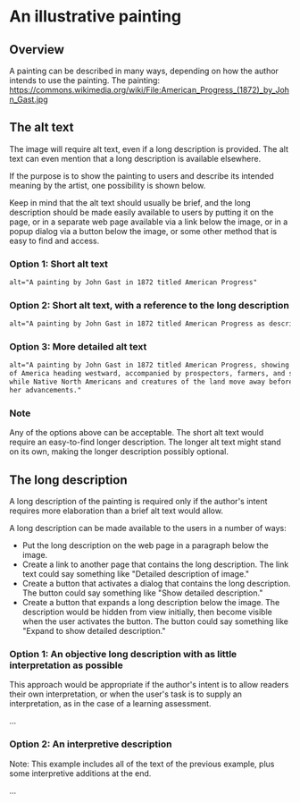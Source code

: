 # An illustrative painting

## Overview

A painting can be described in many ways, depending on how the author intends to use the painting. 
The painting: https://commons.wikimedia.org/wiki/File:American_Progress_(1872)_by_John_Gast.jpg

## The alt text

The image will require alt text, even if a long description is provided. The alt text can even mention that a long description is available elsewhere.

If the purpose is to show the painting to users and describe its intended meaning by the artist, one possibility is shown below.

Keep in mind that the alt text should usually be brief, and the long description should be made easily available to users by putting it on the page, or in a separate web page available via a link below the image, or in a popup dialog via a button below the image, or some other method that is easy to find and access.

### Option 1: Short alt text

```html
alt="A painting by John Gast in 1872 titled American Progress"
```

### Option 2: Short alt text, with a reference to the long description

```html
alt="A painting by John Gast in 1872 titled American Progress as described below"
```
### Option 3: More detailed alt text

```html
alt="A painting by John Gast in 1872 titled American Progress, showing the spirit
of America heading westward, accompanied by prospectors, farmers, and settlers
while Native North Americans and creatures of the land move away before
her advancements."
```

### Note

Any of the options above can be acceptable. The short alt text would require an easy-to-find longer description. The longer alt text might stand on its own, making the longer description possibly optional.

## The long description

A long description of the painting is required only if the author's intent requires more elaboration than a brief alt text would allow.

A long description can be made available to the users in a number of ways:

- Put the long description on the web page in a paragraph below the image.
- Create a link to another page that contains the long description. The link text could say something like "Detailed description of image."
- Create a button that activates a dialog that contains the long description. The button could say something like "Show detailed description."
- Create a button that expands a long description below the image. The description would be hidden from view initially, then become visible when the user activates the button. The button could say something like "Expand to show detailed description."

### Option 1: An objective long description with as little interpretation as possible

This approach would be appropriate if the author's intent is to allow readers their own interpretation, or when the user's task is to supply an interpretation, as in the case of a learning assessment.

...

### Option 2: An interpretive description

Note: This example includes all of the text of the previous example, plus some interpretive additions at the end.

...
